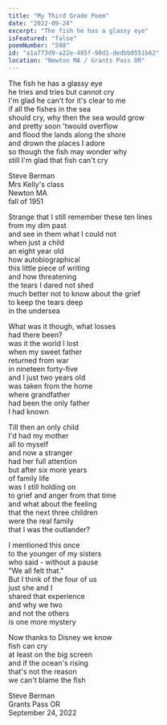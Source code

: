 ```yaml
---
title: "My Third Grade Poem"
date: "2022-09-24"
excerpt: "The fish he has a glassy eye"
isFeatured: "false"
poemNumber: "598"
id: "a1a773d9-a22e-485f-90d1-dedbb0551b62"
location: "Newton MA / Grants Pass OR"
---
```


The fish he has a glassy eye  
he tries and tries but cannot cry  
I'm glad he can't for it's clear to me  
if all the fishes in the sea  
should cry, why then the sea would grow  
and pretty soon 'twould overflow  
and flood the lands along the shore  
and drown the places I adore  
so though the fish may wonder why  
still I'm glad that fish can't cry

Steve Berman  
Mrs Kelly's class  
Newton MA  
fall of 1951

Strange that I still remember these ten lines  
from my dim past  
and see in them what I could not  
when just a child  
an eight year old  
how autobiographical  
this little piece of writing  
and how threatening  
the tears I dared not shed  
much better not to know about the grief  
to keep the tears deep  
in the undersea

What was it though, what losses  
had there been?  
was it the world I lost  
when my sweet father  
returned from war  
in nineteen forty-five  
and I just two years old  
was taken from the home  
where grandfather  
had been the only father  
I had known

Till then an only child  
I'd had my mother  
all to myself  
and now a stranger  
had her full attention  
but after six more years  
of family life  
was I still holding on  
to grief and anger from that time  
and what about the feeling  
that the next three children  
were the real family  
that I was the outlander?

I mentioned this once  
to the younger of my sisters  
who said - without a pause  
"We all felt that."  
But I think of the four of us  
just she and I  
shared that experience  
and why we two  
and not the others  
is one more mystery

Now thanks to Disney we know  
fish can cry  
at least on the big screen  
and if the ocean's rising  
that's not the reason  
we can't blame the fish

Steve Berman  
Grants Pass OR  
September 24, 2022
